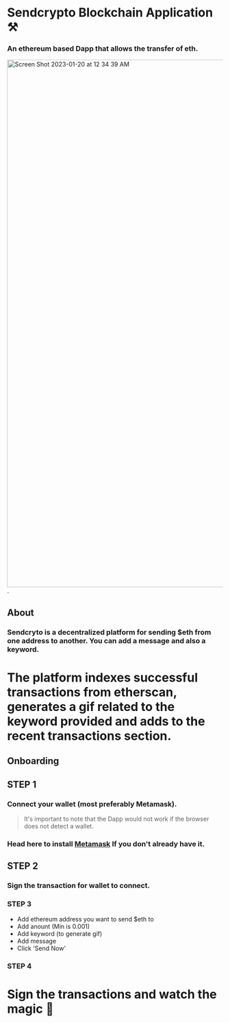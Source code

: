 # Sendcrypto Blockchain Application :hammer_and_pick:	
### An ethereum based Dapp that allows the transfer of eth.
<img width="1231" alt="Screen Shot 2023-01-20 at 12 34 39 AM" src="https://user-images.githubusercontent.com/52081346/213586077-c32fabb6-45b5-4b8d-995d-63bb0bffe7eb.png">.
## About
### **Sendcryto** is a decentralized platform for sending $eth from one address to another. You can add a message and also a keyword.
# The platform indexes successful transactions from etherscan, generates a gif related to the keyword provided and adds to the recent transactions section.
## Onboarding 
## STEP 1
### Connect your wallet (most preferably Metamask).
> It's important to note that the Dapp would not work if the browser does not detect a wallet.
### Head here to install [Metamask](https://metamask.io/) If you don't already have it.
## STEP 2
### Sign the transaction for wallet to connect.
### STEP 3
* Add ethereum address you want to send $eth to
* Add anount (Min is 0.001)
* Add keyword (to generate gif)
* Add message
* Click 'Send Now'
### STEP 4
# Sign the transactions and watch the magic :mage:
